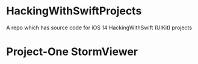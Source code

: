 # HackingWithSwiftProjects
A repo which has source code for iOS 14 HackingWithSwift (UIKit) projects

# Project-One StormViewer


